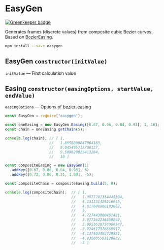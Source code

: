 # EasyGen

[![Greenkeeper badge](https://badges.greenkeeper.io/bigslycat/easygen.svg)](https://greenkeeper.io/)

Generates frames (discrete values) from composite cubic Bezier curves. Based on
[BezierEasing](https://github.com/gre/bezier-easing).

```bash
npm install --save easygen
```

## EasyGen `constructor(initValue)`

`initValue` — First calculation value

## Easing `constructor(easingOptions, startValue, endValue)`

`easingOptions` — Options of
[bezier-easing](https://github.com/gre/bezier-easing)

```javascript
const EasyGen = require('easygen');

const oneEasing = new EasyGen.Easing([0.67, 0.06, 0.04, 0.93], 1, 10);
const chain = oneEasing.getChain(5);

console.log(chain); // [ 1,
                    //   1.8950008047504183,
                    //   8.045495715738127,
                    //   9.589620025413284,
                    //   10 ]

const compositeEasing = new EasyGen(1)
  .addKey([0.67, 0.06, 0.04, 0.93], 5)
  .addKey([0.72, 0.06, 0.31, 1.00], -5);

const compositeChain = compositeEasing.build(5, 8);

console.log(compositeChain);  // [ 1,
                              //   1.3977781354446304,
                              //   4.131331429216945,
                              //   4.817608900183682,
                              //   5,
                              //   4.727443000451421,
                              //   3.977362236859202,
                              //   2.0853628758066547,
                              //  -2.024517376660917,
                              //  -4.137403402729351,
                              //  -4.836005563128882,
                              //  -5 ]
```
